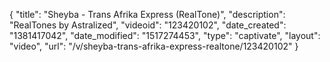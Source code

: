 {
    "title": "Sheyba - Trans Afrika Express (RealTone)",
    "description": "RealTones by Astralized",
    "videoid": "123420102",
    "date_created": "1381417042",
    "date_modified": "1517274453",
    "type": "captivate",
    "layout": "video",
    "url": "\/v\/sheyba-trans-afrika-express-realtone\/123420102"
}